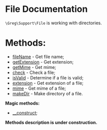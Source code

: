 # File Documentation

`\Greg\Support\File` is working with directories.

# Methods:

* [fileName](#filename) - Get file name;
* [getExtension](#getextension) - Get extension;
* [getMime](#getmime) - Get mime;
* [check](#check) - Check a file;
* [isValid](#isvalid) - Determine if a file is valid;
* [extension](#extension) - Get extension of a file;
* [mime](#mime) - Get mime of a file;
* [makeDir](#makedir) - Make directory of a file.

**Magic methods:**

* [__construct](#__construct);

**Methods description is under construction.**
